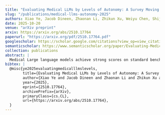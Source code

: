 ```yaml
---
title: "Evaluating Medical LLMs by Levels of Autonomy: A Survey Moving from Benchmarks to Applications"
slug: "/publications/medical-llms-autonomy-2025"
authors: Xiao Ye, Jacob Dineen, Zhaonan Li, Zhikun Xu, Weiyu Chen, Shijie Lu, Yuxi Huang, Ming Shen, Phu Tran, Ji-Eun Irene Yum, Muhammad Ali Khan, Muhammad Umar Afzal, Irbaz Bin Riaz, Ben Zhou
date: 2025-10-20
venue: "arXiv preprint"
arxiv: https://arxiv.org/abs/2510.17764
paperurl: "https://arxiv.org/pdf/2510.17764.pdf"
googlescholar: https://scholar.google.com/citations?view_op=view_citation&hl=en&user=WKurvcoAAAAJ&citation_for_view=WKurvcoAAAAJ:UebtZRa9Y70C
semanticscholar: https://www.semanticscholar.org/paper/Evaluating-Medical-LLMs-by-Levels-of-Autonomy%3A-A-to-Ye-Dineen/80b4730c8b96de7273725688552b8547cd2566ee
collection: publications
abstract: |
  Medical Large language models achieve strong scores on standard benchmarks; however, the transfer of those results to safe and reliable performance in clinical workflows remains a challenge. This survey reframes evaluation through a levels-of-autonomy lens (L0-L3), spanning informational tools, information transformation and aggregation, decision support, and supervised agents. We align existing benchmarks and metrics with the actions permitted at each level and their associated risks, making the evaluation targets explicit. This motivates a level-conditioned blueprint for selecting metrics, assembling evidence, and reporting claims, alongside directions that link evaluation to oversight. By centering autonomy, the survey moves the field beyond score-based claims toward credible, risk-aware evidence for real clinical use.
bibtex: |
  @misc{ye2025evaluatingmedicalllmslevels,
        title={Evaluating Medical LLMs by Levels of Autonomy: A Survey Moving from Benchmarks to Applications}, 
        author={Xiao Ye and Jacob Dineen and Zhaonan Li and Zhikun Xu and Weiyu Chen and Shijie Lu and Yuxi Huang and Ming Shen and Phu Tran and Ji-Eun Irene Yum and Muhammad Ali Khan and Muhammad Umar Afzal and Irbaz Bin Riaz and Ben Zhou},
        year={2025},
        eprint={2510.17764},
        archivePrefix={arXiv},
        primaryClass={cs.CL},
        url={https://arxiv.org/abs/2510.17764}, 
  }
---
```

